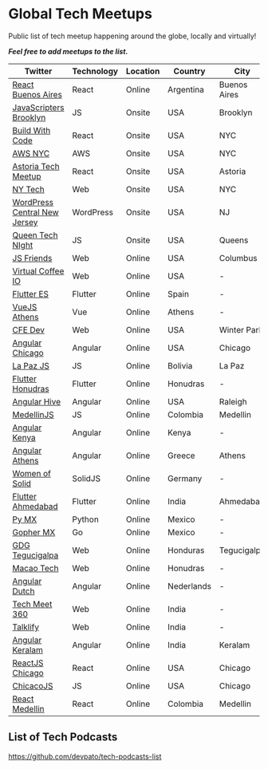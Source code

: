 # Global Tech Meetups

Public list of tech meetup happening around the globe, locally and virtually!

**_Feel free to add meetups to the list._**

| Twitter                                                                          | Technology | Location | Country    | City         |
| -------------------------------------------------------------------------------- | ---------- | -------- | ---------- | ------------ |
| [React Buenos Aires](https://twitter.com/React_BA)                               | React      | Online   | Argentina  | Buenos Aires |
| [JavaScripters Brooklyn](https://www.meetup.com/brooklyn-javascripters)          | JS         | Onsite   | USA        | Brooklyn     |
| [Build With Code](https://www.meetup.com/Build-with-Code-New-York/)              | React      | Onsite   | USA        | NYC          |
| [AWS NYC](https://www.meetup.com/meetup-group-dhwkpvcj/)                         | AWS        | Onsite   | USA        | NYC          |
| [Astoria Tech Meetup](https://www.meetup.com/Astoria-Tech-Meetup/)               | React      | Onsite   | USA        | Astoria      |
| [NY Tech](https://www.meetup.com/ny-tech/)                                       | Web        | Onsite   | USA        | NYC          |
| [WordPress Central New Jersey](https://www.meetup.com/WordPress-Central-Jersey/) | WordPress  | Onsite   | USA        | NJ           |
| [Queen Tech NIght](https://www.meetup.com/Queens-Tech-Night/)                    | JS         | Onsite   | USA        | Queens       |
| [JS Friends](https://twitter.com/JSFriendsConf)                                  | Web        | Online   | USA        | Columbus     |
| [Virtual Coffee IO](https://twitter.com/VirtualCoffeeIO)                         | Web        | Online   | USA        | -            |
| [Flutter ES](https://twitter.com/flutter_es)                                     | Flutter    | Online   | Spain      | -            |
| [VueJS Athens](https://twitter.com/VueJSAthens)                                  | Vue        | Online   | Athens     | -            |
| [CFE Dev](https://twitter.com/cfe_dev)                                           | Web        | Online   | USA        | Winter Park  |
| [Angular Chicago](ttps://twitter.com/AngularChicago)                             | Angular    | Online   | USA        | Chicago      |
| [La Paz JS](ttps://twitter.com/LaPazJs)                                          | JS         | Online   | Bolivia    | La Paz       |
| [Flutter Honudras](https://twitter.com/FlutterHN)                                | Flutter    | Online   | Honudras   | -            |
| [Angular Hive](https://twitter.com/AngularHive)                                  | Angular    | Online   | USA        | Raleigh      |
| [MedellinJS](https://twitter.com/MedellinJS)                                     | JS         | Online   | Colombia   | Medellin     |
| [Angular Kenya](https://twitter.com/angular_kenya)                               | Angular    | Online   | Kenya      | -            |
| [Angular Athens](https://twitter.com/AthensAngular)                              | Angular    | Online   | Greece     | Athens       |
| [Women of Solid](https://www.womenofsolid.org/)                                  | SolidJS    | Online   | Germany    | -            |
| [Flutter Ahmedabad](https://twitter.com/FlutterAHM)                              | Flutter    | Online   | India      | Ahmedabad    |
| [Py MX](https://twitter.com/__PyMX__)                                            | Python     | Online   | Mexico     | -            |
| [Gopher MX](https://twitter.com/gophersmx)                                       | Go         | Online   | Mexico     | -            |
| [GDG Tegucigalpa](https://twitter.com/gdgtegus)                                  | Web        | Online   | Honduras   | Tegucigalpa  |
| [Macao Tech](https://twitter.com/MacaoTech)                                      | Web        | Online   | Honudras   | -            |
| [Angular Dutch](https://twitter.com/AngularDutch)                                | Angular    | Online   | Nederlands | -            |
| [Tech Meet 360](https://twitter.com/TechMeet360)                                 | Web        | Online   | India      | -            |
| [Talklify](https://twitter.com/talklify)                                         | Web        | Online   | India      | -            |
| [Angular Keralam](https://twitter.com/ng_keralam)                                | Angular    | Online   | India      | Keralam      |
| [ReactJS Chicago](https://twitter.com/ReactJSChicago)                            | React      | Online   | USA        | Chicago      |
| [ChicacoJS](https://twitter.com/Chicago_JS)                                      | JS         | Online   | USA        | Chicago      |
| [React Medellin](https://twitter.com/reactmedellin)                              | React      | Online   | Colombia   | Medellin     |

## List of Tech Podcasts

https://github.com/devpato/tech-podcasts-list
